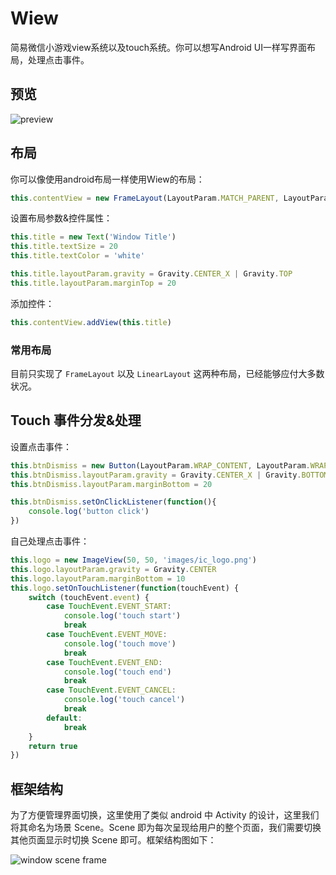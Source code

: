 Wiew
====

简易微信小游戏view系统以及touch系统。你可以想写Android UI一样写界面布局，处理点击事件。

## 预览

![preview](./readme_imsages/Wiew.gif)

## 布局

你可以像使用android布局一样使用Wiew的布局：

```javascript
this.contentView = new FrameLayout(LayoutParam.MATCH_PARENT, LayoutParam.MATCH_PARENT)
```

设置布局参数&控件属性：

```javascript
this.title = new Text('Window Title')
this.title.textSize = 20
this.title.textColor = 'white'

this.title.layoutParam.gravity = Gravity.CENTER_X | Gravity.TOP
this.title.layoutParam.marginTop = 20
```

添加控件：

```javascript
this.contentView.addView(this.title)
```

### 常用布局

目前只实现了 ```FrameLayout``` 以及 ```LinearLayout``` 这两种布局，已经能够应付大多数状况。

## Touch 事件分发&处理

设置点击事件：

```javascript
this.btnDismiss = new Button(LayoutParam.WRAP_CONTENT, LayoutParam.WRAP_CONTENT, 'dismiss')
this.btnDismiss.layoutParam.gravity = Gravity.CENTER_X | Gravity.BOTTOM
this.btnDismiss.layoutParam.marginBottom = 20

this.btnDismiss.setOnClickListener(function(){
	console.log('button click')
})
```

自己处理点击事件：

```javascript
this.logo = new ImageView(50, 50, 'images/ic_logo.png')
this.logo.layoutParam.gravity = Gravity.CENTER
this.logo.layoutParam.marginBottom = 10
this.logo.setOnTouchListener(function(touchEvent) {
	switch (touchEvent.event) {
		case TouchEvent.EVENT_START:
			console.log('touch start')
			break
		case TouchEvent.EVENT_MOVE:
			console.log('touch move')
			break
		case TouchEvent.EVENT_END:
			console.log('touch end')
			break
		case TouchEvent.EVENT_CANCEL:
			console.log('touch cancel')
			break
		default:
			break
	}
	return true
})
```

## 框架结构

为了方便管理界面切换，这里使用了类似 android 中 Activity 的设计，这里我们将其命名为场景 Scene。Scene 即为每次呈现给用户的整个页面，我们需要切换其他页面显示时切换 Scene 即可。框架结构图如下：

![window scene frame](./readme_imsages/scenes.png)
